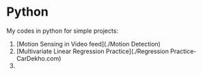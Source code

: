 # Python
My codes in python for simple projects:
1. [Motion Sensing in Video feed](./Motion Detection)
2. [Multivariate Linear Regression Practice](./Regression Practice- CarDekho.com)
3. 

